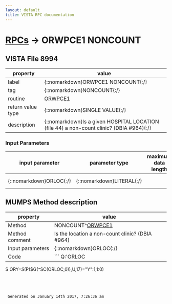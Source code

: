 ```yaml
---
layout: default
title: VISTA RPC documentation
---
```




# [RPCs](TableOfContent.md) &#8594; ORWPCE1 NONCOUNT 


 ## VISTA File 8994
 property | value 
--- | --- 
 label | {::nomarkdown}ORWPCE1 NONCOUNT{:/}
 tag | {::nomarkdown}NONCOUNT{:/}
 routine | [ORWPCE1](http://code.osehra.org/dox/Routine_ORWPCE1_source.html)
 return value type | {::nomarkdown}SINGLE VALUE{:/}
 description | {::nomarkdown}Is a given HOSPITAL LOCATION (file 44) a non-count clinic?  (DBIA #964){:/}

### Input Parameters

| input parameter | parameter type | maximum data length | required | description | 
| --- | --- | --- | --- | --- | 
| {::nomarkdown}ORLOC{:/} | {::nomarkdown}LITERAL{:/} |  |  | {::nomarkdown}Pointer to file 44.{:/} | 


## MUMPS Method description

 property | value 
 --- | --- 
 Method | NONCOUNT^[ORWPCE1](http://code.osehra.org/dox/Routine_ORWPCE1_source.html)
 Method comment | Is the location a non-count clinic? (DBIA #964)
 Input parameters | {::nomarkdown}ORLOC{:/}
 Code | ```  Q:'ORLOC
 S ORY=$S($P($G(^SC(ORLOC,0)),U,17)="Y":1,1:0)
```




 Generated on January 14th 2017, 7:26:36 am